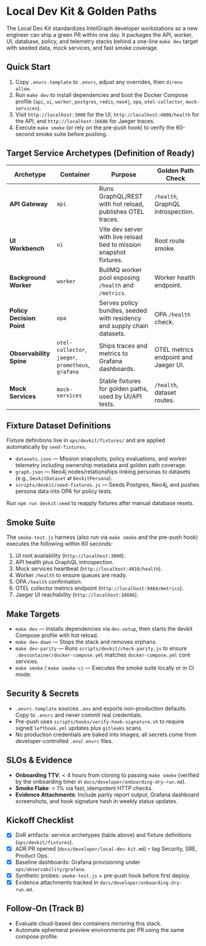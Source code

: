 # Local Dev Kit & Golden Paths

The Local Dev Kit standardizes IntelGraph developer workstations so a new engineer can ship a green PR within one day. It packages the API, worker, UI, database, policy, and telemetry stacks behind a one-line `make dev` target with seeded data, mock services, and fast smoke coverage.

## Quick Start

1. Copy `.envrc.template` to `.envrc`, adjust any overrides, then `direnv allow`.
2. Run `make dev` to install dependencies and boot the Docker Compose profile (`api`, `ui`, `worker`, `postgres`, `redis`, `neo4j`, `opa`, `otel-collector`, `mock-services`).
3. Visit `http://localhost:3000` for the UI, `http://localhost:4000/health` for the API, and `http://localhost:16686` for Jaeger traces.
4. Execute `make smoke` (or rely on the pre-push hook) to verify the 60-second smoke suite before pushing.

## Target Service Archetypes (Definition of Ready)

| Archetype                 | Container                                           | Purpose                                                                 | Golden Path Check                    |
| ------------------------- | --------------------------------------------------- | ----------------------------------------------------------------------- | ------------------------------------ |
| **API Gateway**           | `api`                                               | Runs GraphQL/REST with hot reload, publishes OTEL traces.               | `/health`, GraphQL introspection.    |
| **UI Workbench**          | `ui`                                                | Vite dev server with live reload tied to mission snapshot fixtures.     | Root route smoke.                    |
| **Background Worker**     | `worker`                                            | BullMQ worker pool exposing `/health` and `/metrics`.                   | Worker health endpoint.              |
| **Policy Decision Point** | `opa`                                               | Serves policy bundles, seeded with residency and supply chain datasets. | OPA `/health` check.                 |
| **Observability Spine**   | `otel-collector`, `jaeger`, `prometheus`, `grafana` | Ships traces and metrics to Grafana dashboards.                         | OTEL metrics endpoint and Jaeger UI. |
| **Mock Services**         | `mock-services`                                     | Stable fixtures for golden paths, used by UI/API tests.                 | `/health`, dataset routes.           |

## Fixture Dataset Definitions

Fixture definitions live in `ops/devkit/fixtures/` and are applied automatically by `seed-fixtures`.

- `datasets.json` — Mission snapshots, policy evaluations, and worker telemetry including ownership metadata and golden path coverage.
- `graph.json` — Neo4j nodes/relationships linking personas to datasets (e.g., `DevkitDataset` ⇄ `DevkitPersona`).
- `scripts/devkit/seed-fixtures.js` — Seeds Postgres, Neo4j, and pushes persona data into OPA for policy tests.

Run `npm run devkit:seed` to reapply fixtures after manual database resets.

## Smoke Suite

The `smoke-test.js` harness (also run via `make smoke` and the pre-push hook) executes the following within 60 seconds:

1. UI root availability (`http://localhost:3000`).
2. API health plus GraphQL introspection.
3. Mock services heartbeat (`http://localhost:4010/health`).
4. Worker `/health` to ensure queues are ready.
5. OPA `/health` confirmation.
6. OTEL collector metrics endpoint (`http://localhost:9464/metrics`).
7. Jaeger UI reachability (`http://localhost:16686`).

## Make Targets

- `make dev` — Installs dependencies via `dev-setup`, then starts the devkit Compose profile with hot reload.
- `make dev-down` — Stops the stack and removes orphans.
- `make dev-parity` — Runs `scripts/devkit/check-parity.js` to ensure `.devcontainer/docker-compose.yml` matches `docker-compose.yml` core services.
- `make smoke` / `make smoke-ci` — Executes the smoke suite locally or in CI mode.

## Security & Secrets

- `.envrc.template` sources `.env` and exports non-production defaults. Copy to `.envrc` and never commit real credentials.
- Pre-push uses `scripts/hooks/verify-hook-signature.sh` to require signed `lefthook.yml` updates plus `gitleaks` scans.
- No production credentials are baked into images; all secrets come from developer-controlled `.env`/`.envrc` files.

## SLOs & Evidence

- **Onboarding TTV**: < 4 hours from cloning to passing `make smoke` (verified by the onboarding timer in `docs/developer/onboarding-dry-run.md`).
- **Smoke Flake**: < 1% via fast, idempotent HTTP checks.
- **Evidence Attachments**: Include parity report output, Grafana dashboard screenshots, and hook signature hash in weekly status updates.

## Kickoff Checklist

- [x] DoR artifacts: service archetypes (table above) and fixture definitions (`ops/devkit/fixtures`).
- [x] ADR PR opened (`docs/developer/local-dev-kit.md`) – tag Security, SRE, Product Ops.
- [x] Baseline dashboards: Grafana provisioning under `ops/observability/grafana`.
- [x] Synthetic probes: `smoke-test.js` + pre-push hook before first deploy.
- [x] Evidence attachments tracked in `docs/developer/onboarding-dry-run.md`.

## Follow-On (Track B)

- Evaluate cloud-based dev containers mirroring this stack.
- Automate ephemeral preview environments per PR using the same compose profile.
